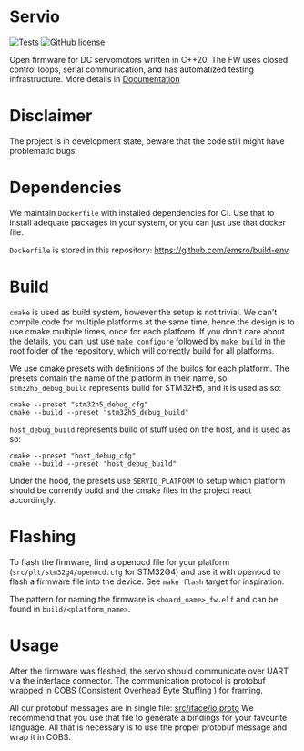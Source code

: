 
# Servio

[![Tests](https://github.com/emsro/servio/actions/workflows/tests.yml/badge.svg)](https://github.com/emsro/servio/actions/workflows/tests.yml)
[![GitHub license](https://img.shields.io/badge/license-MIT-blue.svg)](https://raw.githubusercontent.com/nlohmann/json/master/LICENSE.MIT)

Open firmware for DC servomotors written in C++20.
The FW uses closed control loops, serial communication, and has automatized testing infrastructure.
More details in [Documentation](https://emsro.github.io/servio/index.html)

# Disclaimer

The project is in development state, beware that the code still might have problematic bugs.

# Dependencies

We maintain `Dockerfile` with installed dependencies for CI.
Use that to install adequate packages in your system, or you can just use that docker file.

`Dockerfile` is stored in this repository: https://github.com/emsro/build-env

# Build

`cmake` is used as build system, however the setup is not trivial.
We can't compile code for multiple platforms at the same time, hence the design is to use cmake multiple times, once for each platform.
If you don't care about the details, you can just use `make configure` followed by `make build` in the root folder of the repository, which will correctly build for all platforms.

We use cmake presets with definitions of the builds for each platform. The presets contain the name of the platform in their name, so `stm32h5_debug_build` represents build for STM32H5, and it is used as so:
```
cmake --preset "stm32h5_debug_cfg"
cmake --build --preset "stm32h5_debug_build"
```
`host_debug_build` represents build of stuff used on the host, and is used as so:
```
cmake --preset "host_debug_cfg"
cmake --build --preset "host_debug_build"
```

Under the hood, the presets use `SERVIO_PLATFORM` to setup which platform should be currently build and the cmake files in the project react accordingly.

# Flashing

To flash the firmware, find a openocd file for your platform (`src/plt/stm32g4/openocd.cfg` for STM32G4) and use it with openocd to flash  a firmware file into the device. See `make flash` target for inspiration.

The pattern for naming the firmware is `<board_name>_fw.elf` and can be found in `build/<platform_name>`.

# Usage

After the firmware was fleshed, the servo should communicate over UART via the interface connector. The communication protocol is protobuf wrapped in COBS (Consistent Overhead Byte Stuffing
) for framing.

All our protobuf messages are in single file: [src/iface/io.proto](src/iface/io.protoz) We recommend that you use that file to generate a bindings for your favourite language. All that is necessary is to use the proper protobuf message and wrap it in COBS.
